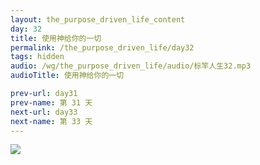 ```yaml
---
layout: the_purpose_driven_life_content
day: 32
title: 使用神给你的一切
permalink: /the_purpose_driven_life/day32
tags: hidden
audio: /wg/the_purpose_driven_life/audio/标竿人生32.mp3
audioTitle: 使用神给你的一切

prev-url: day31
prev-name: 第 31 天
next-url: day33
next-name: 第 33 天
---
```




<div class="article-img-wrapper">
  <img src="https://typora-1259024198.cos.ap-beijing.myqcloud.com/wg/the_purpose_driven_life/image/day32_card.jpg">
</div>
